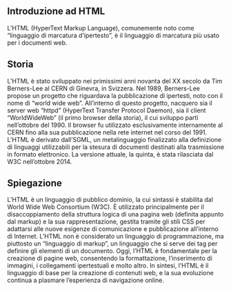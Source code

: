 <!-- @format -->

## Introduzione ad HTML

L’HTML (HyperText Markup Language), comunemente noto come “linguaggio di marcatura d’ipertesto”, è il linguaggio di marcatura più usato per i documenti web.

## Storia

L’HTML è stato sviluppato nei primissimi anni novanta del XX secolo da Tim Berners-Lee al CERN di Ginevra, in Svizzera.
Nel 1989, Berners-Lee propose un progetto che riguardava la pubblicazione di ipertesti, noto con il nome di “world wide web”.
All’interno di questo progetto, nacquero sia il server web “httpd” (HyperText Transfer Protocol Daemon), sia il client “WorldWideWeb” (il primo browser della storia), il cui sviluppo partì nell’ottobre del 1990.
Il browser fu utilizzato esclusivamente internamente al CERN fino alla sua pubblicazione nella rete internet nel corso del 1991.
L’HTML è derivato dall’SGML, un metalinguaggio finalizzato alla definizione di linguaggi utilizzabili per la stesura di documenti destinati alla trasmissione in formato elettronico.
La versione attuale, la quinta, è stata rilasciata dal W3C nell’ottobre 2014.

## Spiegazione

L’HTML è un linguaggio di pubblico dominio, la cui sintassi è stabilita dal World Wide Web Consortium (W3C).
È utilizzato principalmente per il disaccoppiamento della struttura logica di una pagina web (definita appunto dal markup) e la sua rappresentazione, gestita tramite gli stili CSS per adattarsi alle nuove esigenze di comunicazione e pubblicazione all’interno di Internet.
L’HTML non è considerato un linguaggio di programmazione, ma piuttosto un “linguaggio di markup”, un linguaggio che si serve dei tag per definire gli elementi di un documento.
Oggi, l’HTML è fondamentale per la creazione di pagine web, consentendo la formattazione, l’inserimento di immagini, i collegamenti ipertestuali e molto altro.
In sintesi, l’HTML è il linguaggio di base per la creazione di contenuti web, e la sua evoluzione continua a plasmare l’esperienza di navigazione online.

